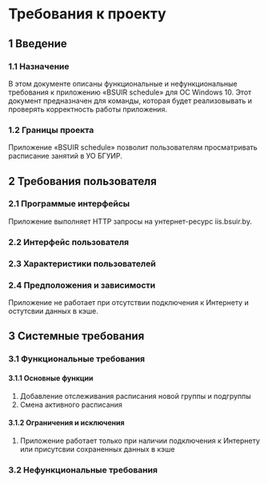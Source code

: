 # Требования к проекту
## 1 Введение
### 1.1 Назначение
В этом документе описаны функциональные и нефункциональные требования к приложению «BSUIR sсhedule» для ОС Windows 10. Этот документ предназначен для команды, которая будет реализовывать и проверять корректность работы приложения. 
### 1.2 Границы проекта
Приложение «BSUIR sсhedule» позволит пользователям просматривать расписание занятий в УО БГУИР.
## 2 Требования пользователя
### 2.1 Программые интерфейсы
Приложение выполняет HTTP запросы на унтернет-ресурс iis.bsuir.by. 
### 2.2 Интерфейс пользователя
### 2.3 Характеристики пользователей
### 2.4 Предположения и зависимости
Приложение не работает при отсутствии подключения к Интернету и остутсвии данных в кэше.
## 3 Системные требования
### 3.1 Функциональные требования
#### 3.1.1 Основные функции
1. Добавление отслеживания расписания новой группы и подгруппы
2. Смена активного расписания
#### 3.1.2 Ограничения и исключения
1. Приложение работает только при наличии подключения к Интернету или присутсвии сохраненных данных в кэше
### 3.2 Нефункциональные требования
